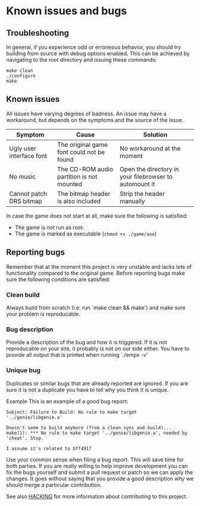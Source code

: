 # Known issues and bugs

## Troubleshooting

In general, if you experience odd or erroneous behavior, you should try building
from source with debug options enabled. This can be achieved by navigating to
the root directory and issuing these commands:
```
make clean
./configure
make
```

## Known issues

All issues have varying degrees of badness. An issue may have a workaround, but
depends on the symptoms and the source of the issue.

Symptom                  | Cause                                     | Solution
-------------------------|-------------------------------------------|-------------------------------------------------------
Ugly user interface font | The original game font could not be found | No workaround at the moment
No music                 | The CD-ROM audio partition is not mounted | Open the directory in your filebrowser to automount it
Cannot patch DRS bitmap  | The bitmap header is also included        | Strip the header manually

In case the game does not start at all, make sure the following is satisfied:

* The game is not run as root.
* The game is marked as executable (`chmod +x ./game/aoe`)

## Reporting bugs
Remember that at the moment this project is very unstable and lacks lots of
functionality compared to the original game. Before reporting bugs make sure the
following conditions are satisfied:

### Clean build
Always build from scratch (i.e. run `make clean && make') and make sure your
problem is reproducable.

### Bug description
Provide a description of the bug and how it is triggered. If it is not
reproducable on your site, it probably is not on our side either. You have to
provide all output that is printed when running `./empx -v'

### Unique bug
Duplicates or similar bugs that are already reported are ignored. If you are
sure it is not a duplicate you have to tell why you think it is unique.


Example
This is an example of a good bug report:

```
Subject: Failure to Build: No rule to make target '../genie/libgenie.a'

Doesn't seem to build anymore (from a clean sync and build)...
make[1]: *** No rule to make target '../genie/libgenie.a', needed by 'cheat'. Stop.

I assume it's related to bff4917
```

Use your common sense when filing a bug report. This will save time for both
parties. If you are really willing to help improve development you can fix the
bugs yourself and submit a pull request or patch so we can apply the changes. It
goes without saying that you provide a good description *why* we should merge a
particular contribution.

See also [HACKING](HACKING.md) for more information about contributing to this project.
